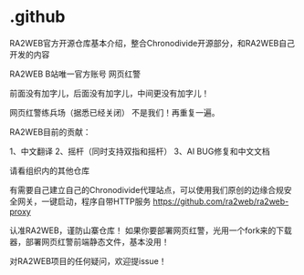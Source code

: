 # .github
RA2WEB官方开源仓库基本介绍，整合Chronodivide开源部分，和RA2WEB自己开发的内容

RA2WEB B站唯一官方账号  网页红警

前面没有加字儿，后面没有加字儿，中间更没有加字儿！

网页红警练兵场（据悉已经关闭） 不是我们！再重复一遍。

RA2WEB目前的贡献：

1、中文翻译
2、摇杆（同时支持双指和摇杆）
3、AI BUG修复和中文文档

请看组织内的其他仓库

有需要自己建立自己的Chronodivide代理站点，可以使用我们原创的边缘合规安全网关，一键启动，程序自带HTTP服务
https://github.com/ra2web/ra2web-proxy

认准RA2WEB，谨防山寨仓库！
如果你要部署网页红警，光用一个fork来的下载器，部署网页红警前端静态文件，基本没用！

对RA2WEB项目的任何疑问，欢迎提issue！
